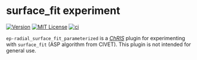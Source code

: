 # surface_fit experiment

[![Version](https://img.shields.io/docker/v/fnndsc/ep-radial_surface_fit_parameterized?sort=semver)](https://hub.docker.com/r/fnndsc/ep-radial_surface_fit_parameterized)
[![MIT License](https://img.shields.io/github/license/fnndsc/ep-radial_surface_fit_parameterized)](https://github.com/FNNDSC/ep-radial_surface_fit_parameterized/blob/main/LICENSE)
[![ci](https://github.com/FNNDSC/ep-radial_surface_fit_parameterized/actions/workflows/ci.yml/badge.svg)](https://github.com/FNNDSC/ep-radial_surface_fit_parameterized/actions/workflows/ci.yml)

`ep-radial_surface_fit_parameterized` is a [_ChRIS_](https://chrisproject.org/) plugin
for experimenting with `surface_fit` (ASP algorithm from CIVET).
This plugin is not intended for general use.
